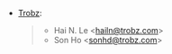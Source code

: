 - [Trobz](https://www.trobz.com):

  > - Hai N. Le \<<hailn@trobz.com>\>
  > - Son Ho \<<sonhd@trobz.com>\>
